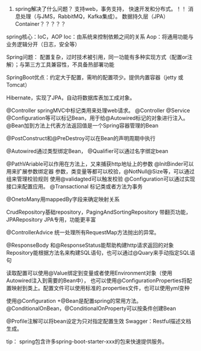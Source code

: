 1. spring解决了什么问题？
支持web，事务支持，
快速开发和分布式。！！
消息处理（与JMS，RabbitMQ，Kafka集成）。
数据持久层（JPA）
Container？？？？？


spring核心：IoC，AOP
Ioc：由系统来控制依赖之间的关系
Aop：将通用功能与业务逻辑分开（日志，安全等）


Spring问题： 配置复杂，过时技术被引用，同一功能有多种实现方式（配置or注解）；与第三方工具兼容性，不具备热部署功能

SpringBoot优点：约定大于配置，需哟的配置项少。提供内置容器（jetty 或Tomcat）

Hibernate，实现了JPA，自动将数据库表加工成对象。

@Controller springMVC中标记类用来处理web请求。
@Controller @Service @Configuration等可以标记Bean，用于给@Autowired标记的对象进行注入。
@Bean加到方法上代表方法返回值是一个Spring容器管理的Bean

@PostConstruct和@PreDestroy可以在Bean的声明周期中执行

@Autowired通过类型绑定Bean， @Qualifier可以通过名字绑定bean

@PathVAriable可以作用在方法上，又来捕获http地址上的参数
@InitBinder可以用来扩展参数绑定器
参数，类变量等都可以校验，@NotNull@Size等，可以通过组来管理校验规则
使用@validagted可以触发校验
@Configuration可以通过实现接口来配置应用。
@Transactional 标记类或者方法为事务

@OnetoMany用mappedBy字段来确定映射关系

CrudRepository基础repository，PagingAndSortingRepository 带翻页功能，JPARepository JPA专用，功能更丰富

@ControllerAdvice  统一处理所有RequestMap方法抛出的异常。

@ResponseBody 和@ResponseStatus能帮助构建http请求返回的对象
Repository能根据方法名来构建SQL语句，也可以通过@Quary来手动指定SQL语句

读取配置可以使用@Value绑定到变量或者使用Environment对象（使用Autowired注入到需要的Bean中），
也可以使用@ConfigurationProperties将配置映射到类上。配置文件可以使用标准的.properties文件，也可以使用yml变种

使用@Configuration +@Bean是配置spring的常用方法。
@ConditionalOnBean，@ConditionalOnProperty可以按条件创建Bean

@Profile注解可以将bean设定为只对指定配置生效
Swagger：Restful描述文档生成。



tip：
spring包含许多spring-boot-starter-xxx的包来快速提供服务。